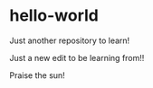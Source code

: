 # hello-world
Just another repository to learn!

Just a new edit to be learning from!!

Praise the sun!
